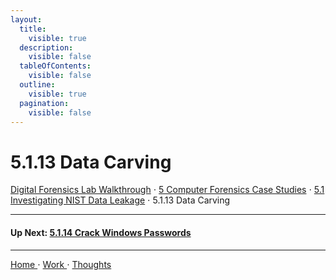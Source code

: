 ```yaml
---
layout:
  title:
    visible: true
  description:
    visible: false
  tableOfContents:
    visible: false
  outline:
    visible: true
  pagination:
    visible: false
---
```


# 5.1.13 Data Carving

[Digital Forensics Lab Walkthrough](../../) ⋅ [5 Computer Forensics Case Studies](../) ⋅ [5.1 Investigating NIST Data Leakage](./) ⋅ 5.1.13 Data Carving

***

#### Up Next: [5.1.14 Crack Windows Passwords](5.1.14-crack-windows-passwords.md)

***

[Home ](https://app.gitbook.com/o/0kO27okC5uVB9ALX3rho/s/036xtfEIzcEdGegONXWM/)⋅ [Work ](https://app.gitbook.com/o/0kO27okC5uVB9ALX3rho/s/WaFS755Q4sf02CxLcghQ/)⋅ [Thoughts](https://app.gitbook.com/o/0kO27okC5uVB9ALX3rho/s/s4QQPMntQ25hmJToKSOu/)
